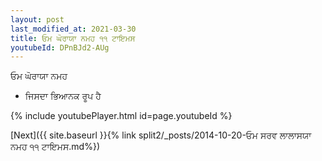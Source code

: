 ```yaml
---
layout: post
last_modified_at: 2021-03-30
title: ਓਮ ਘੋਰਾਯਾ ਨਮਹ ੧੧ ਟਾਇਮਸ
youtubeId: DPnBJd2-AUg
---
```

 
 
 ਓਮ ਘੋਰਾਯਾ ਨਮਹ  
 
 -  ਜਿਸਦਾ ਭਿਆਨਕ ਰੂਪ ਹੈ 
 
  
 
  
 
 
 
 
 
 


{% include youtubePlayer.html id=page.youtubeId %}
 
[Next]({{ site.baseurl }}{% link  split2/_posts/2014-10-20-ਓਮ ਸਰਵ ਲਾਲਾਸਯਾ ਨਮਹ ੧੧ ਟਾਇਮਸ.md%})
 
